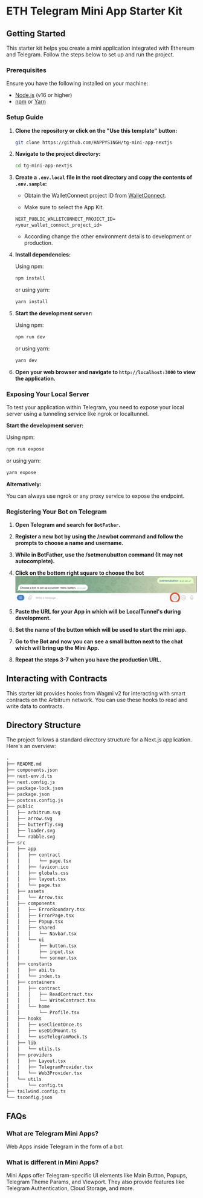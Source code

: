 # ETH Telegram Mini App Starter Kit

## Getting Started

This starter kit helps you create a mini application integrated with Ethereum and Telegram. Follow the steps below to set up and run the project.

### Prerequisites

Ensure you have the following installed on your machine:

- [Node.js](https://nodejs.org/) (v16 or higher)
- [npm](https://www.npmjs.com/) or [Yarn](https://yarnpkg.com/)

### Setup Guide

1. **Clone the repository or click on the "Use this template" button:**

   ```bash
   git clone https://github.com/HAPPYS1NGH/tg-mini-app-nextjs
   ```

2. **Navigate to the project directory:**

   ```bash
   cd tg-mini-app-nextjs
   ```

3. **Create a `.env.local` file in the root directory and copy the contents of `.env.sample`:**

   - Obtain the WalletConnect project ID from [WalletConnect](https://cloud.walletconnect.com/).

   - Make sure to select the App Kit.

   ```env
   NEXT_PUBLIC_WALLETCONNECT_PROJECT_ID=<your_wallet_connect_project_id>
   ```

   - According change the other environment details to development or production.

4. **Install dependencies:**

   Using npm:

   ```bash
   npm install
   ```

   or using yarn:

   ```bash
   yarn install
   ```

5. **Start the development server:**

   Using npm:

   ```bash
   npm run dev
   ```

   or using yarn:

   ```bash
   yarn dev
   ```

6. **Open your web browser and navigate to `http://localhost:3000` to view the application.**

### Exposing Your Local Server

To test your application within Telegram, you need to expose your local server using a tunneling service like ngrok or localtunnel.

**Start the development server:**

Using npm:

```bash
npm run expose
```

or using yarn:

```bash
yarn expose
```

**Alternatively:**

You can always use ngrok or any proxy service to expose the endpoint.

### Registering Your Bot on Telegram

1. **Open Telegram and search for `BotFather`.**

2. **Register a new bot by using the /newbot command and follow the prompts to choose a name and username.**

3. **While in BotFather, use the /setmenubutton command (It may not autocomplete).**

4. **Click on the bottom right square to choose the bot**
   ![Selecting the Bot](/src/assets/botfather-tut1.png?raw=true)

5. **Paste the URL for your App in which will be LocalTunnel's during development.**

6. **Set the name of the button which will be used to start the mini app.**

7. **Go to the Bot and now you can see a small button next to the chat which will bring up the Mini App.**

8. **Repeat the steps 3-7 when you have the production URL.**

## Interacting with Contracts

This starter kit provides hooks from Wagmi v2 for interacting with smart contracts on the Arbitrum network. You can use these hooks to read and write data to contracts.

## Directory Structure

The project follows a standard directory structure for a Next.js application. Here's an overview:

```
.
├── README.md
├── components.json
├── next-env.d.ts
├── next.config.js
├── package-lock.json
├── package.json
├── postcss.config.js
├── public
│   ├── arbitrum.svg
│   ├── arrow.svg
│   ├── butterfly.svg
│   ├── loader.svg
│   └── rabble.svg
├── src
│   ├── app
│   │   ├── contract
│   │   │   └── page.tsx
│   │   ├── favicon.ico
│   │   ├── globals.css
│   │   ├── layout.tsx
│   │   └── page.tsx
│   ├── assets
│   │   └── Arrow.tsx
│   ├── components
│   │   ├── ErrorBoundary.tsx
│   │   ├── ErrorPage.tsx
│   │   ├── Popup.tsx
│   │   ├── shared
│   │   │   └── Navbar.tsx
│   │   └── ui
│   │       ├── button.tsx
│   │       ├── input.tsx
│   │       └── sonner.tsx
│   ├── constants
│   │   ├── abi.ts
│   │   └── index.ts
│   ├── containers
│   │   ├── contract
│   │   │   ├── ReadContract.tsx
│   │   │   └── WriteContract.tsx
│   │   └── home
│   │       └── Profile.tsx
│   ├── hooks
│   │   ├── useClientOnce.ts
│   │   ├── useDidMount.ts
│   │   └── useTelegramMock.ts
│   ├── lib
│   │   └── utils.ts
│   ├── providers
│   │   ├── Layout.tsx
│   │   ├── TelegramProvider.tsx
│   │   └── Web3Provider.tsx
│   └── utils
│       └── config.ts
├── tailwind.config.ts
└── tsconfig.json
```

## FAQs

### What are Telegram Mini Apps?

Web Apps inside Telegram in the form of a bot.

### What is different in Mini Apps?

Mini Apps offer Telegram-specific UI elements like Main Button, Popups, Telegram Theme Params, and Viewport. They also provide features like Telegram Authentication, Cloud Storage, and more.

